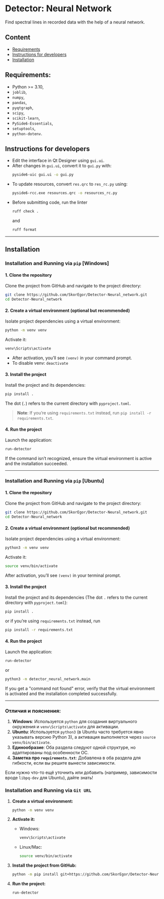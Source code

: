 # Detector: Neural Network

Find spectral lines in recorded data with the help of a neural network.

## Content
- [Requirements](#requirements)
- [Instructions for developers](#instructions-for-developers)
- [Installation](#installation)

## Requirements:
 * Python >= 3.10,
 * `joblib`,
 * `numpy`,
 * `pandas`,
 * `pyqtgraph`,
 * `scipy`,
 * `scikit-learn`,
 * `PySide6-Essentials`,
 * `setuptools`,
 * `python-dotenv`.

## Instructions for developers

* Edit the interface in Qt Designer using `gui.ui`.
* After changes in `gui.ui`, convert it to `gui.py` with:  
    ```bash
    pyside6-uic gui.ui -o gui.py
    ```  
* To update resources, convert `res.qrc` to `res_rc.py` using:  
    ```bash
    pyside6-rcc.exe resources.qrc -o resources_rc.py
    ```
* Before submitting code, run the linter
  ```bash
  ruff check .
  ```
  and
    ```bash
  ruff format
  ```

---

## Installation

### Installation and Running via `pip` [Windows]

#### 1. Clone the repository
Clone the project from GitHub and navigate to the project directory:
```bash
git clone https://github.com/SkorEgor/Detector-Neural_network.git
cd Detector-Neural_network
```

#### 2. Create a virtual environment (optional but recommended)
Isolate project dependencies using a virtual environment:
```bash
python -m venv venv
```
Activate it:
```bash
venv\Scripts\activate
```
* After activation, you’ll see `(venv)` in your command prompt.
* To disable venv: `deactivate`
#### 3. Install the project
Install the project and its dependencies:
```bash
pip install .
```
The dot (`.`) refers to the current directory with `pyproject.toml`.

> **Note**: If you’re using `requirements.txt` instead, run `pip install -r requirements.txt`.

#### 4. Run the project
Launch the application:
```bash
run-detector
```
If the command isn’t recognized, ensure the virtual environment is active and the installation succeeded.

---

### Installation and Running via `pip` [Ubuntu]

#### 1. Clone the repository
Clone the project from GitHub and navigate to the project directory:
```bash
git clone https://github.com/SkorEgor/Detector-Neural_network.git
cd Detector-Neural_network
```

#### 2. Create a virtual environment (optional but recommended)
Isolate project dependencies using a virtual environment:
```bash
python3 -m venv venv
```
Activate it:
```bash
source venv/bin/activate
```
After activation, you’ll see `(venv)` in your terminal prompt.

#### 3. Install the project
Install the project and its dependencies (The dot `.` refers to the current directory with `pyproject.toml`):
```bash
pip install .
```
or if you’re using `requirements.txt` instead, run
```bash
pip install -r requirements.txt
```

#### 4. Run the project
Launch the application:
```bash
run-detector
```
or
```bash
python3 -m detector_neural_network.main
```
If you get a "command not found" error, verify that the virtual environment is activated and the installation completed successfully.

---

### Отличия и пояснения:
1. **Windows**: Используется `python` для создания виртуального окружения и `venv\Scripts\activate` для активации.
2. **Ubuntu**: Используется `python3` (в Ubuntu часто требуется явно указывать версию Python 3), а активация выполняется через `source venv/bin/activate`.
3. **Единообразие**: Оба раздела следуют одной структуре, но адаптированы под особенности ОС.
4. **Заметка про `requirements.txt`**: Добавлена в оба раздела для гибкости, если вы решите вынести зависимости.

Если нужно что-то ещё уточнить или добавить (например, зависимости вроде `libpq-dev` для Ubuntu), дайте знать!
### Installation and Running via `Git URL`

1. **Create a virtual environment:**
   ```bash
   python -m venv venv
   ```

2. **Activate it:**
   - Windows:
     ```bash
     venv\Scripts\activate
     ```
   - Linux/Mac:
     ```bash
     source venv/bin/activate
     ```

3. **Install the project from GitHub:**
   ```bash
   python -m pip install git+https://github.com/SkorEgor/Detector-Neural_network.git
   ```

4. **Run the project:**
   ```bash
   run-detector
   ```
